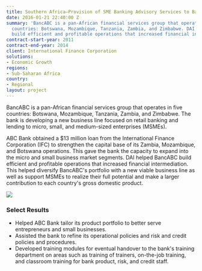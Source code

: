 ```yaml
---
title: Southern Africa—Provision of SME Banking Advisory Services to BancABC
date: 2016-01-21 22:40:00 Z
summary: 'BancABC is a pan-African financial services group that operates in five
  countries: Botswana, Mozambique, Tanzania, Zambia, and Zimbabwe. DAI helped BancABC
  build efficient and profitable operations that increased financial intermediation.'
contract-start-year: 2011
contract-end-year: 2014
client: International Finance Corporation
solutions:
- Economic Growth
regions:
- Sub-Saharan Africa
country:
- Regional
layout: project
---
```


BancABC is a pan-African financial services group that operates in five countries: Botswana, Mozambique, Tanzania, Zambia, and Zimbabwe. The bank is developing a new business line focused on retail banking and lending to micro, small, and medium-sized enterprises (MSMEs).

ABC Bank obtained a $13 million loan from the International Finance Corporation (IFC) to strengthen the capital base of its Zambia, Mozambique, and Botswana operations. This gave the bank the capacity to expand into the micro and small business market segments. DAI helped BancABC build efficient and profitable operations that increased financial intermediation. This helped diversify BancABC's portfolio with a new viable business line as well as support MSMEs to realize their full potential and make a larger contribution to each country's gross domestic product.

![][1]

### Select Results

* Helped ABC Bank tailor its product portfolio to better serve entrepreneurs and small businesses.
* Assisted the bank to refine its operational policies and risk and credit policies and procedures.
* Developed training modules for eventual handover to the bank's training department on areas such as training of trainers, on-the-job training, and classroom training for bank product, risk, and credit staff.

[1]: https://assetify-dai.com/projects/bancabc_0.jpg
